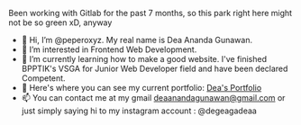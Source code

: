 Been working with Gitlab for the past 7 months, so this park right here might not be so green xD, anyway
- 👋 Hi, I’m @peperoxyz. My real name is Dea Ananda Gunawan.
- 👀 I’m interested in Frontend Web Development.
- 🌱 I’m currently learning how to make a good website. I've finished BPPTIK's VSGA for Junior Web Developer field and have been declared Competent.
- 💞️ Here's where you can see my current portfolio: [Dea's Portfolio](https://deaportfolio-recap.super.site/)
- 📫 You can contact me at my gmail deaanandagunawan@gmail.com or just simply saying hi to my instagram account : @degeagadeaa

